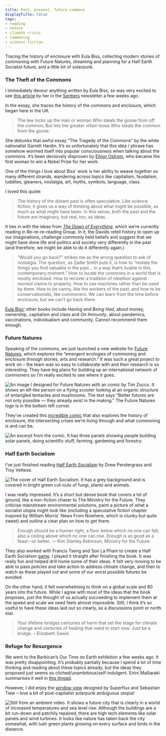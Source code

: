 ```yaml
---
title: Past, present, future commons
displayTitle: false
tags: 
- reading
- nature
- climate crisis
- commoning
- science fiction
---
```


Tracing the history of enclosure with Eula Biss, collecting modern stories of commoning with Future Natures, dreaming and planning for a Half Earth Socialist future, and a little bit of solarpunk.

### The Theft of the Commons

I immediately devour anything written by Eula Biss, so was very excited to see [this article](https://www.newyorker.com/culture/essay/the-theft-of-the-commons) by her in the [Sentiers](https://sentiers.media/) newsletter a few weeks ago. 

In the essay, she traces the history of the commons and enclosure, which began here in the UK. 

> The law locks up the man or woman
> Who steals the goose from off the common,
> But lets the greater villain loose
> Who steals the common from the goose.

She debunks that awful essay “The Tragedy of the Commons” by the white nationalist Garrett Hardin. It’s so unfortunately that this idea / phrase has somehow wormed itself into popular consciousness when talking about the commons. It’s been decisively disproven by [Elinor Ostrom](https://en.wikipedia.org/wiki/Elinor_Ostrom), who became the first woman to win a Nobel Prize for her work.

One of the things I love about Biss’ work is her ability to weave together so many different strands, wandering across topics like capitalism, feudalism, luddites, gleaners, nostalgia, art, myths, symbols, language, class.

I loved this quote:

> The history of the distant past is often speculative. Like science fiction, it gives us a way of thinking about what might be possible, as much as what might have been. In this sense, both the past and the future are imaginary, but real, too, as ideas.

It ties in with the ideas from *[The Dawn of Everything](https://en.wikipedia.org/wiki/The_Dawn_of_Everything)*, which we’re currently reading in Re-re-re-reading Group. In it, the Davids retell history to open up our imaginations, challenge commonly held beliefs and suggest that we might have done life and politics and society very differently in the past (and therefore, we might be able to do it differently again.)

> “Would you go back?” strikes me as the wrong question to ask of nostalgia. The question, as Zadie Smith puts it, is how to “restate the things you find valuable in the past… in a way that’s livable in this contemporary moment.” How to locate the commons in a world that is mostly enclosed. How to recover a tradition of rebellion against monied claims to property. How to use machines rather than be used by them. How to be canny, like the workers of the past, and how to be conservationists, like commoners. We can learn from the time before enclosure, but we can’t go back there.

[Eula Biss’](https://www.eulabiss.net/) other books include *Having and Being Had*, about money, ownership, capitalism and class and *On Immunity*, about pandemics, vaccinations, individualism and community. Cannot recommend them enough.

### Future Natures

Speaking of the commons, we just launched a new website for [Future Natures](https://futurenatures.org/), which explores the “emergent ecologies of commoning and enclosure through stories, arts and research.” It was such a great project to work on – the team was so easy to collaborate with and their research is so interesting. They have big plans for building up an international network of commoners so I’m really excited to see where it goes.

![An image I designed for Future Natures with an comic by Tim Zocco. It shows an elf-like person on a flying scooter looking at an organic structure of entangled tentacles and mushrooms. The text says "Better futures are not only possible — they already exist in the making." The Future Natures logo is in the bottom left corner.](https://d2w9rnfcy7mm78.cloudfront.net/17306125/original_002886247cdfaef7056ba112ea0bfa5a.png?1658493122?bc=0)

They’ve created this [incredible comic](https://futurenatures.org/comic-future-natures-a-primer-for-the-curious/) that also explores the history of enclosure, the intersecting crises we’re living through and what commoning is and can be.

![An excerpt from the comic. It has three panels showing people building solar panels, doing scientific stuff, farming, gardening and forestry.](https://d2w9rnfcy7mm78.cloudfront.net/17306122/original_1821a003182029e6d9385f1eb53d0218.jpg?1658493105?bc=0)

### Half Earth Socialism

I’ve just finished reading [Half Earth Socialism](https://www.half.earth/) by Drew Pendergrass and Troy Vettese.

![The cover of Half Earth Socialism. It has a grey background and is covered in bright green cut-outs of fungi, plants and animals.](https://d2w9rnfcy7mm78.cloudfront.net/17306121/original_ffa27d97d005b929f6f770e759c85010.jpg?1658493105?bc=0)

I was really impressed. It’s a short but dense book that covers a lot of ground, like a non-fiction chaser to The Ministry for the Future. They criticise mainstream environmental solutions, paint a picture of what a socialist utopia might look like (including a speculative fiction chapter inspired by William Morris' News From Nowhere, which is clunky but quite sweet) and outline a clear plan on how to get there.

> Enough should be a human right, a floor below which no one can fall; also a ceiling above which no one can rise. Enough is as good as a feast—or better.
> — Kim Stanley Robinson, Ministry for the Future

They also worked with Francis Tseng and Son La Pham to create a Half Earth Socialism [game](https://play.half.earth/). I played it straight after finishing the book. It was really fun and helped drill home some of their ideas. It felt very moving to be able to pass policies and take action to address climate change, and then to watch as these played out and some of our worst possible futures be avoided. 

On the other hand, it felt overwhelming to think on a global scale and 80 years into the future. While I agree with most of the ideas that the book proposes, just the thought of us actually succeeding to implement them at the speed and scale we need feels almost impossible. Still, I think it’s so useful to have these ideas laid out so clearly, as a discussions point or north star.

> Your lifetime bridges centuries of harm that set the stage for climate change and centuries of healing that need to start now. Just be a bridge.
> – Elizabeth Sawin

### Refuge for Resurgence

We went to the Barbican’s Our Time on Earth exhibition a few weeks ago. It was pretty disappointing. It’s probably partially because I spend a lot of time thinking and reading about these topics already, but the ideas they proposed just seems so cliched/unambitious/self-indulgent. Eirini Malliaraki summarises it well in [this thread](https://twitter.com/irinimalliaraki/status/1545776394944258049).

However, I did enjoy the [window view](https://superflux.in/index.php/work/refuge-for-resurgence/#) designed by Superflux and Sebastian Tiew – love a bit of post-capitalist solarpunk ambiguous utopia!

![Still from an ambient video. It shows a future city that is clearly in a world of increased temperatures and sea level rise. Although the buildings are a bit run-down and patchily repaired, there are high tech elements like solar panels and wind turbines. It looks like nature has taken back the city somewhat, with lush green plants growing on every surface and birds in the distance.](https://d2w9rnfcy7mm78.cloudfront.net/17306171/original_a2a2bcdd54ff7938fd886e50d4e3b427.png?1658493576?bc=0)
